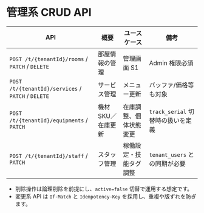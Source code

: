 # 管理系 CRUD API

| API | 概要 | ユースケース | 備考 |
| --- | --- | --- | --- |
| `POST /t/{tenantId}/rooms` / `PATCH` / `DELETE` | 部屋情報の管理 | 管理画面 S1 | Admin 権限必須 |
| `POST /t/{tenantId}/services` / `PATCH` / `DELETE` | サービス管理 | メニュー更新 | バッファ/価格等も対象 |
| `POST /t/{tenantId}/equipments` / `PATCH` | 機材 SKU／在庫更新 | 在庫調整、個体状態変更 | `track_serial` 切替時の扱いを定義 |
| `POST /t/{tenantId}/staff` / `PATCH` | スタッフ管理 | 稼働設定・技能タグ調整 | `tenant_users` との同期が必要 |

- 削除操作は論理削除を前提にし、`active=false` 切替で運用する想定です。
- 変更系 API は `If-Match` と `Idempotency-Key` を採用し、重複や版ずれを防ぎます。
